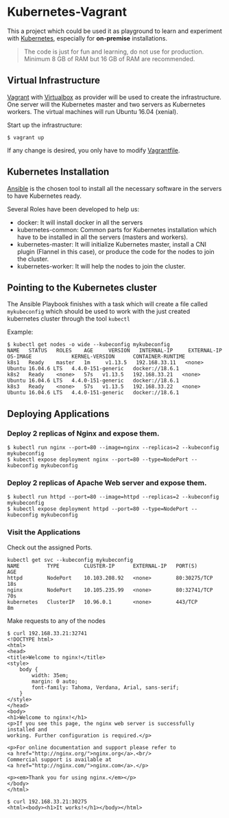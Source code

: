 # Kubernetes-Vagrant

This a project which could be used it as playground to learn and experiment with [Kubernetes](https://kubernetes.io/), especially for **on-premise** installations.

> The code is just for fun and learning, do not use for production.
> Minimum 8 GB of RAM but 16 GB of RAM are recommended.

## Virtual Infrastructure

[Vagrant](https://www.vagrantup.com/) with [Virtualbox](https://www.virtualbox.org/) as provider will be used to create the infrastructure. One server will the Kubernetes master and two servers as Kubernetes workers. The virtual machines will run Ubuntu 16.04 (xenial).

Start up the infrastructure:

```
$ vagrant up
```

If any change is desired, you only have to modify [Vagrantfile](https://github.com/mendrugory/kubernetes-vagrant/blob/master/Vagrantfile).


## Kubernetes Installation

[Ansible](https://www.ansible.com/) is the chosen tool to install all the necessary software in the servers to have Kubernetes ready.

Several Roles have been developed to help us:

* docker: It will install docker in all the servers
* kubernetes-common: Common parts for Kubernetes installation which have to be installed in all the servers (masters and workers).
* kubernetes-master: It will initialize Kubernetes master, install a CNI plugin (Flannel in this case), or produce the code for the nodes to join the cluster.
* kubernetes-worker: It will help the nodes to join the cluster.

## Pointing to the Kubernetes cluster

The Ansible Playbook finishes with a task which will create a file called `mykubeconfig` which should be used to work with the just created kubernetes cluster through the tool `kubectl`

Example: 

```
$ kubectl get nodes -o wide --kubeconfig mykubeconfig
NAME   STATUS   ROLES    AGE     VERSION   INTERNAL-IP     EXTERNAL-IP   OS-IMAGE             KERNEL-VERSION      CONTAINER-RUNTIME
k8s1   Ready    master   1m     v1.13.5   192.168.33.11   <none>        Ubuntu 16.04.6 LTS   4.4.0-151-generic   docker://18.6.1
k8s2   Ready    <none>   57s   v1.13.5   192.168.33.21   <none>        Ubuntu 16.04.6 LTS   4.4.0-151-generic   docker://18.6.1
k8s3   Ready    <none>   57s   v1.13.5   192.168.33.22   <none>        Ubuntu 16.04.6 LTS   4.4.0-151-generic   docker://18.6.1
``` 


## Deploying Applications

### Deploy 2 replicas of Nginx and expose them.

```
$ kubectl run nginx --port=80 --image=nginx --replicas=2 --kubeconfig mykubeconfig 
$ kubectl expose deployment nginx --port=80 --type=NodePort --kubeconfig mykubeconfig 
```


### Deploy 2 replicas of Apache Web server and expose them.
```
$ kubectl run httpd --port=80 --image=httpd --replicas=2 --kubeconfig mykubeconfig 
$ kubectl expose deployment httpd --port=80 --type=NodePort --kubeconfig mykubeconfig 
```


### Visit the Applications

Check out the assigned Ports.

```
kubectl get svc --kubeconfig mykubeconfig 
NAME         TYPE        CLUSTER-IP      EXTERNAL-IP   PORT(S)        AGE
httpd        NodePort    10.103.208.92   <none>        80:30275/TCP   18s
nginx        NodePort    10.105.235.99   <none>        80:32741/TCP   70s
kubernetes   ClusterIP   10.96.0.1       <none>        443/TCP        8m
```


Make requests to any of the nodes

```
$ curl 192.168.33.21:32741
<!DOCTYPE html>
<html>
<head>
<title>Welcome to nginx!</title>
<style>
    body {
        width: 35em;
        margin: 0 auto;
        font-family: Tahoma, Verdana, Arial, sans-serif;
    }
</style>
</head>
<body>
<h1>Welcome to nginx!</h1>
<p>If you see this page, the nginx web server is successfully installed and
working. Further configuration is required.</p>

<p>For online documentation and support please refer to
<a href="http://nginx.org/">nginx.org</a>.<br/>
Commercial support is available at
<a href="http://nginx.com/">nginx.com</a>.</p>

<p><em>Thank you for using nginx.</em></p>
</body>
</html>
```

```
$ curl 192.168.33.21:30275
<html><body><h1>It works!</h1></body></html>
```